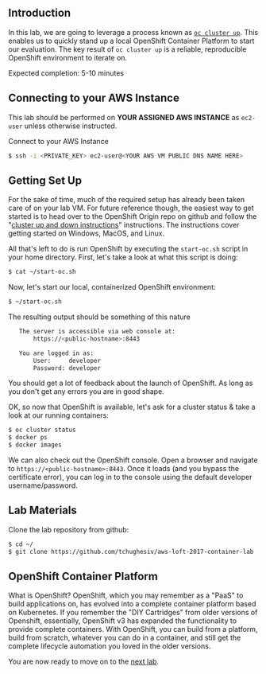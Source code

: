 ## Introduction

In this lab, we are going to leverage a process known as [`oc cluster up`](https://github.com/openshift/origin/blob/master/docs/cluster_up_down.md). This enables us to quickly stand up a local OpenShift Container Platform to start our evaluation. The key result of `oc cluster up` is a reliable, reproducible OpenShift environment to iterate on.

Expected completion: 5-10 minutes

## Connecting to your AWS Instance
This lab should be performed on **YOUR ASSIGNED AWS INSTANCE** as `ec2-user` unless otherwise instructed.

Connect to your AWS Instance
```bash
$ ssh -i <PRIVATE_KEY> ec2-user@<YOUR AWS VM PUBLIC DNS NAME HERE>
```

## Getting Set Up
For the sake of time, much of the required setup has already been taken care of on your lab VM. For future reference though, the easiest way to get started is to head over to the OpenShift Origin repo on github and follow the "[cluster up and down instructions](https://github.com/openshift/origin/blob/master/docs/cluster_up_down.md)" instructions. The instructions cover getting started on Windows, MacOS, and Linux. 

All that's left to do is run OpenShift by executing the `start-oc.sh` script in your home directory. First, let's take a look at what this script is doing:
```bash
$ cat ~/start-oc.sh
```
Now, let's start our local, containerized OpenShift environment:
```bash
$ ~/start-oc.sh
```

The resulting output should be something of this nature
```bash
   The server is accessible via web console at:
       https://<public-hostname>:8443

   You are logged in as:
       User:     developer
       Password: developer
```
You should get a lot of feedback about the launch of OpenShift. As long as you don't get any errors you are in good shape.

OK, so now that OpenShift is available, let's ask for a cluster status & take a look at our running containers:
```bash
$ oc cluster status
$ docker ps
$ docker images
```
We can also check out the OpenShift console. Open a browser and navigate to `https://<public-hostname>:8443`. Once it loads (and you bypass the certificate error), you can log in to the console using the default developer username/password.

## Lab Materials

Clone the lab repository from github:
```bash
$ cd ~/
$ git clone https://github.com/tchughesiv/aws-loft-2017-container-lab
```

## OpenShift Container Platform

What is OpenShift? OpenShift, which you may remember as a "PaaS" to build applications on, has evolved into a complete container platform based on Kubernetes. If you remember the "DIY Cartridges" from older versions of Openshift, essentially, OpenShift v3 has expanded the functionality to provide complete containers. With OpenShift, you can build from a platform, build from scratch, whatever you can do in a container, and still get the complete lifecycle automation you loved in the older versions.

You are now ready to move on to the [next lab](../lab1/chapter1.md).
